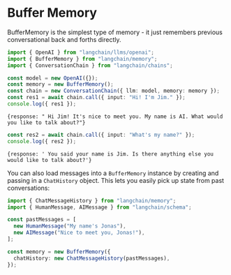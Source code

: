 # Buffer Memory

BufferMemory is the simplest type of memory - it just remembers previous conversational back and forths directly.

```typescript
import { OpenAI } from "langchain/llms/openai";
import { BufferMemory } from "langchain/memory";
import { ConversationChain } from "langchain/chains";

const model = new OpenAI({});
const memory = new BufferMemory();
const chain = new ConversationChain({ llm: model, memory: memory });
const res1 = await chain.call({ input: "Hi! I'm Jim." });
console.log({ res1 });
```

```shell
{response: " Hi Jim! It's nice to meet you. My name is AI. What would you like to talk about?"}
```

```typescript
const res2 = await chain.call({ input: "What's my name?" });
console.log({ res2 });
```

```shell
{response: ' You said your name is Jim. Is there anything else you would like to talk about?'}
```

You can also load messages into a `BufferMemory` instance by creating and passing in a `ChatHistory` object.
This lets you easily pick up state from past conversations:

```typescript
import { ChatMessageHistory } from "langchain/memory";
import { HumanMessage, AIMessage } from "langchain/schema";

const pastMessages = [
  new HumanMessage("My name's Jonas"),
  new AIMessage("Nice to meet you, Jonas!"),
];

const memory = new BufferMemory({
  chatHistory: new ChatMessageHistory(pastMessages),
});
```
